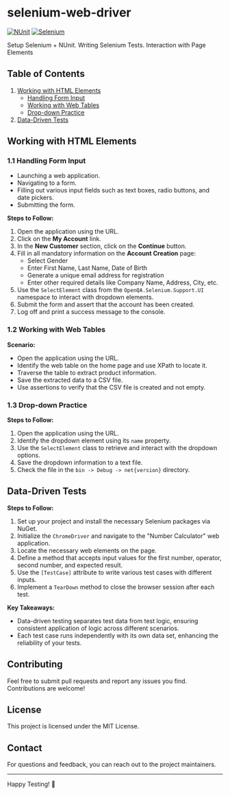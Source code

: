 # selenium-web-driver
[![NUnit](https://img.shields.io/badge/tested%20with-NUnit-22B2B0.svg)](https://nunit.org/)
[![Selenium](https://img.shields.io/badge/tested%20with-Selenium-43B02A.svg)](https://www.selenium.dev/)

Setup Selenium + NUnit. Writing Selenium Tests. Interaction with Page Elements

## Table of Contents

1. [Working with HTML Elements](#working-with-html-elements)
   - [Handling Form Input](#handling-form-input)
   - [Working with Web Tables](#working-with-web-tables)
   - [Drop-down Practice](#drop-down-practice)
2. [Data-Driven Tests](#data-driven-tests)

## Working with HTML Elements

### 1.1 Handling Form Input

- Launching a web application.
- Navigating to a form.
- Filling out various input fields such as text boxes, radio buttons, and date pickers.
- Submitting the form.

**Steps to Follow:**

1. Open the application using the URL.
2. Click on the **My Account** link.
3. In the **New Customer** section, click on the **Continue** button.
4. Fill in all mandatory information on the **Account Creation** page:
   - Select Gender
   - Enter First Name, Last Name, Date of Birth
   - Generate a unique email address for registration
   - Enter other required details like Company Name, Address, City, etc.
5. Use the `SelectElement` class from the `OpenQA.Selenium.Support.UI` namespace to interact with dropdown elements.
6. Submit the form and assert that the account has been created.
7. Log off and print a success message to the console.

### 1.2 Working with Web Tables

**Scenario:**

- Open the application using the URL.
- Identify the web table on the home page and use XPath to locate it.
- Traverse the table to extract product information.
- Save the extracted data to a CSV file.
- Use assertions to verify that the CSV file is created and not empty.

### 1.3 Drop-down Practice

**Steps to Follow:**

1. Open the application using the URL.
2. Identify the dropdown element using its `name` property.
3. Use the `SelectElement` class to retrieve and interact with the dropdown options.
4. Save the dropdown information to a text file.
5. Check the file in the `bin -> Debug -> net{version}` directory.

## Data-Driven Tests

**Steps to Follow:**

1. Set up your project and install the necessary Selenium packages via NuGet.
2. Initialize the `ChromeDriver` and navigate to the "Number Calculator" web application.
3. Locate the necessary web elements on the page.
4. Define a method that accepts input values for the first number, operator, second number, and expected result.
5. Use the `[TestCase]` attribute to write various test cases with different inputs.
6. Implement a `TearDown` method to close the browser session after each test.

**Key Takeaways:**

- Data-driven testing separates test data from test logic, ensuring consistent application of logic across different scenarios.
- Each test case runs independently with its own data set, enhancing the reliability of your tests.

## Contributing

Feel free to submit pull requests and report any issues you find. Contributions are welcome!

## License

This project is licensed under the MIT License.

## Contact

For questions and feedback, you can reach out to the project maintainers.

---

Happy Testing! 🚀

